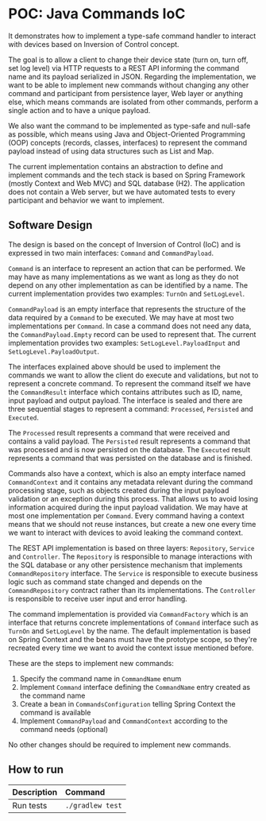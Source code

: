 # POC: Java Commands IoC

It demonstrates how to implement a type-safe command handler to interact with devices based on Inversion of Control concept.

The goal is to allow a client to change their device state (turn on, turn off, set log level) via HTTP requests to a REST API informing the command name and its payload serialized in JSON. Regarding the implementation, we want to be able to implement new commands without changing any other command and participant from persistence layer, Web layer or anything else, which means commands are isolated from other commands, perform a single action and to have a unique payload.

We also want the command to be implemented as type-safe and null-safe as possible, which means using Java and Object-Oriented Programming (OOP) concepts (records, classes, interfaces) to represent the command payload instead of using data structures such as List and Map.

The current implementation contains an abstraction to define and implement commands and the tech stack is based on Spring Framework (mostly Context and Web MVC) and SQL database (H2). The application does not contain a Web server, but we have automated tests to every participant and behavior we want to implement.

## Software Design

The design is based on the concept of Inversion of Control (IoC) and is expressed in two main interfaces: `Command` and `CommandPayload`.

`Command` is an interface to represent an action that can be performed. We may have as many implementations as we want as long as they do not depend on any other implementation as can be identified by a name. The current implementation provides two examples: `TurnOn` and `SetLogLevel`.

`CommandPayload` is an empty interface that represents the structure of the data required by a `Command` to be executed. We may have at most two implementations per `Command`. In case a command does not need any data, the `CommandPayload.Empty` record can be used to represent that. The current implementation provides two examples: `SetLogLevel.PayloadInput` and `SetLogLevel.PayloadOutput`.

The interfaces explained above should be used to implement the commands we want to allow the client do execute and validations, but not to represent a concrete command. To represent the command itself we have the `CommandResult` interface which contains attributes such as ID, name, input payload and output payload. The interface is sealed and there are three sequential stages to represent a command: `Processed`, `Persisted` and `Executed`.

The `Processed` result represents a command that were received and contains a valid payload. The `Persisted` result represents a command that was processed and is now persisted on the database. The `Executed` result represents a command that was persisted on the database and is finished.

Commands also have a context, which is also an empty interface named `CommandContext` and it contains any metadata relevant during the command processing stage, such as objects created during the input payload validation or an exception during this process. That allows us to avoid losing information acquired during the input payload validation. We may have at most one implementation per `Command`. Every command having a context means that we should not reuse instances, but create a new one every time we want to interact with devices to avoid leaking the command context.

The REST API implementation is based on three layers: `Repository`, `Service` and `Controller`. The `Repository` is responsible to manage interactions with the SQL database or any other persistence mechanism that implements `CommandRepository` interface. The `Service` is responsible to execute business logic such as command state changed and depends on the `CommandRepository` contract rather than its implementations. The `Controller` is responsible to receive user input and error handling.

The command implementation is provided via `CommandFactory` which is an interface that returns concrete implementations of `Command` interface such as `TurnOn` and `SetLogLevel` by the name. The default implementation is based on Spring Context and the beans must have the prototype scope, so they're recreated every time we want to avoid the context issue mentioned before.

These are the steps to implement new commands:

1. Specify the command name in `CommandName` enum
2. Implement `Command` interface defining the `CommandName` entry created as the command name
3. Create a bean in `CommandsConfiguration` telling Spring Context the command is available
4. Implement `CommandPayload` and `CommandContext` according to the command needs (optional)

No other changes should be required to implement new commands.

## How to run

| Description | Command |
| :--- | :--- |
| Run tests | `./gradlew test` |

